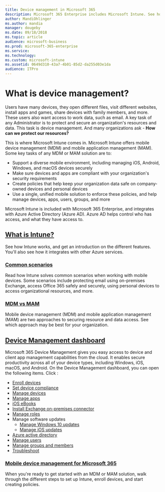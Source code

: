 ```yaml
---
title: Device management in Microsoft 365
description: Microsoft 365 Enterprise includes Microsoft Intune. See how Intune provides mobile device management and mobile application management for your organization, including common scenarios, and using Intune to deploy Microsoft 365 in your environment. 
author: MandiOhlinger 
ms.author: mandia 
manager: dougeby 
ms.date: 09/18/2018 
ms.topic: article 
audience: microsoft-business
ms.prod: microsoft-365-enterprise
ms.service: 
ms.technology: 
ms.custom: microsoft-intune 
ms.assetid: 0649d310-43a7-4b01-85d2-da255d03e1da
audience: ITPro
---
```


# What is device management? 

Users have many devices, they open different files, visit different websites, install apps and games, share devices with family members, and more. These users also want access to work data, such as email. A key task of any Administrator is to protect and secure an organization's resources and data. This task is device management. And many organizations ask - **How can we protect our resources?**

This is where Microsoft Intune comes in. Microsoft Intune offers mobile device management (MDM) and mobile application management (MAM). Some key tasks of any MDM or MAM solution are to:

- Support a diverse mobile environment, including managing iOS, Android, Windows, and macOS devices securely
- Make sure devices and apps are compliant with your organization's security requirements
- Create policies that help keep your organization data safe on company-owned devices and personal devices
- Use a single, unified mobile solution to enforce these policies, and help manage devices, apps, users, groups, and more

Microsoft Intune is included with Microsoft 365 Enterprise, and integrates with Azure Active Directory (Azure AD). Azure AD helps control who has access, and what they have access to.

## [What is Intune?](https://docs.microsoft.com/intune/introduction-intune)
See how Intune works, and get an introduction on the different features. You'll also see how it integrates with other Azure services. 

### [Common scenarios](https://docs.microsoft.com/intune/common-scenarios)
Read how Intune solves common scenarios when working with mobile devices. Some scenarios include protecting email using on-premises Exchange, access Office 365 safely and securely, using personal devices to access organizational resources, and more.

### [MDM vs MAM](https://docs.microsoft.com/intune/byod-technology-decisions)
Mobile device management (MDM) and mobile application management (MAM) are two approaches to securing resource and data access. See which approach may be best for your organization. 

## [Device Management dashboard](https://devicemanagement.portal.azure.com/)
Microsoft 365 Device Management gives you easy access to device and client app management capabilities from the cloud. It enables secure productivity across all of your device types, including Windows, iOS, macOS, and Android. On the Device Management dashboard, you can open the following items. Click :
- [Enroll devices](https://docs.microsoft.com/intune/device-enrollment)
- [Set device compliance](https://docs.microsoft.com/intune/device-compliance-get-started)
- [Manage devices](https://docs.microsoft.com/intune/device-management)
- [Manage apps](https://docs.microsoft.com/intune/app-management)  
- [iOS eBooks](https://docs.microsoft.com/intune/vpp-ebooks-ios)  
- [Install Exchange on-premises connector](https://docs.microsoft.com/intune/exchange-connector-install)  
- [Manage roles](https://docs.microsoft.com/intune/role-based-access-control)  
- Manage software updates
  - [Manage Windows 10 updates](https://docs.microsoft.com/intune/windows-update-for-business-configure)  
  - [Manage iOS updates](https://docs.microsoft.com/intune/software-updates-ios)  
- [Azure active directory](https://docs.microsoft.com/azure/active-directory)  
- [Manage users](https://docs.microsoft.com/azure/active-directory/fundamentals/add-users-azure-active-directory)
- [Manage groups and members](https://docs.microsoft.com/azure/active-directory/fundamentals/active-directory-manage-groups)
- [Troubleshoot](https://docs.microsoft.com/intune/help-desk-operators)

### [Mobile device management for Microsoft 365](https://docs.microsoft.com/microsoft-365/enterprise/mobility-infrastructure)
When you're ready to get started with an MDM or MAM solution, walk through the different steps to set up Intune, enroll devices, and start creating policies.